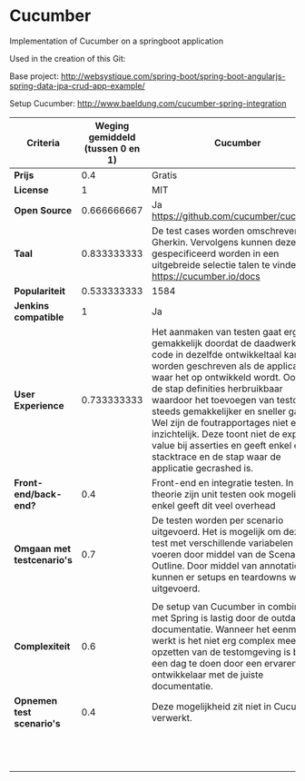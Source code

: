# Cucumber

Implementation of Cucumber on a springboot application

Used in the creation of this Git:

Base project: http://websystique.com/spring-boot/spring-boot-angularjs-spring-data-jpa-crud-app-example/

Setup Cucumber: http://www.baeldung.com/cucumber-spring-integration


| **Criteria**                 | **Weging gemiddeld (tussen 0 en 1)** | **Cucumber**                                                                                                                                                                                                                                                                                                                                                                                                                                                                                 | **Waarde** | **Gewogen Waarde** |
|--------------------------|----------------------------------|------------------------------------------------------------------------------------------------------------------------------------------------------------------------------------------------------------------------------------------------------------------------------------------------------------------------------------------------------------------------------------------------------------------------------------------------------------------------------------------|--------|----------------|
| **Prijs**                    | 0.4                              | Gratis                                                                                                                                                                                                                                                                                                                                                                                                                                                                                   | 10     | 4              |
| **License**                  | 1                                | MIT                                                                                                                                                                                                                                                                                                                                                                                                                                                                                      | 10     | 10             |
| **Open Source**              | 0.666666667                      | Ja https://github.com/cucumber/cucumber                                                                                                                                                                                                                                                                                                                                                                                                                                                                                         | 10     | 6.666667       |
| **Taal**                     | 0.833333333                      | De test cases worden omschreven   in Gherkin. Vervolgens kunnen deze gespecificeerd worden in een uitgebreide   selectie talen te vinden op https://cucumber.io/docs                                                                                                                                                                                                                                                                                                                     | 10     | 8.333333       |
| **Populariteit**             | 0.533333333                      | 1584                                                                                                                                                                                                                                                                                                                                                                                                                                                                                     | 9      | 4.8            |
| **Jenkins compatible**       | 1                                | Ja                                                                                                                                                                                                                                                                                                                                                                                                                                                                                       | 10     | 10             |
| **User Experience**          | 0.733333333                      | Het aanmaken van testen gaat erg   gemakkelijk doordat de daadwerkelijke code in dezelfde ontwikkeltaal kan   worden geschreven als de applicatie waar het op ontwikkeld wordt. Ook zijn de   stap definities herbruikbaar waardoor het toevoegen van testcases steeds   gemakkelijker en sneller gaat. Wel zijn de foutrapportages niet erg   inzichtelijk. Deze toont niet de expected value bij asserties en geeft enkel   een stacktrace en de stap waar de applicatie gecrashed is. | 10     | 7.333333       |
| **Front-end/back-end?**      | 0.4                              | Front-end en integratie testen.   In theorie zijn unit testen ook mogelijk, enkel geeft dit veel overhead                                                                                                                                                                                                                                                                                                                                                                                | 8      | 3.2            |
| **Omgaan met testcenario's** | 0.7                              | De testen worden per scenario   uitgevoerd. Het is mogelijk om dezelfde test met verschillende variabelen uit   te voeren door middel van de Scenario Outline. Door middel van annotations   kunnen er setups en teardowns worden uitgevoerd.                                                                                                                                                                                                                                            | 9      | 6.3            |
|                          |                                  |                                                                                                                                                                                                                                                                                                                                                                                                                                                                                          |        |                |
| **Complexiteit**             | 0.6                              | De setup van Cucumber in   combinatie met Spring is lastig door de outdated documentatie. Wanneer het   eenmaal werkt is het niet erg complex meer. Het opzetten van de testomgeving   is binnen een dag te doen door een ervaren ontwikkelaar met de juiste documentatie.                                                                                                                                                                                                               | 5      | 3              |
| **Opnemen test scenario's**  | 0.4                              | Deze mogelijkheid zit niet in   Cucumber verwerkt.                                                                                                                                                                                                                                                                                                                                                                                                                                       | 0      | 0              |
|                          |                                  |                                                                                                                                                                                                                                                                                                                                                                                                                                                                                          |        |                |
|                          |                                  |                                                                                                                                                                                                                                                                                                                                                                                                                                                                                          |        |                |
|                          |                                  |                                                                                                                                                                                                                                                                                                                                                                                                                                                                                          |        |                |
|                          |                                  |                                                                                                                                                                                                                                                                                                                                                                                                                                                                                          |        | **RESULTAAT**      |
|                          |                                  |                                                                                                                                                                                                                                                                                                                                                                                                                                                                                          |        | 63.63333       |

